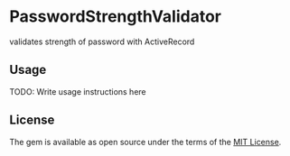 # PasswordStrengthValidator

validates strength of password with ActiveRecord


## Usage

TODO: Write usage instructions here


## License

The gem is available as open source under the terms of the [MIT License](http://opensource.org/licenses/MIT).

